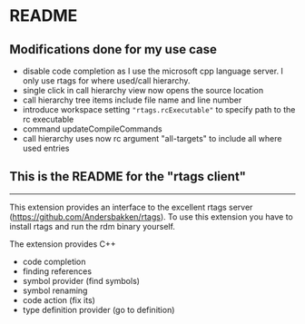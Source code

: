# README
## Modifications done for my use case
- disable code completion as I use the microsoft cpp language server. I only use rtags for where used/call hierarchy.
- single click in call hierarchy view now opens the source location
- call hierarchy tree items include file name and line number
- introduce workspace setting `"rtags.rcExecutable"` to specify path to the rc executable
- command updateCompileCommands
- call hierarchy uses now rc argument "all-targets" to include all where used entries

## This is the README for the "rtags client" 
-------------------

This extension provides an interface to the excellent rtags server (https://github.com/Andersbakken/rtags).
To use this extension you have to install rtags and run the rdm binary yourself.

The extension provides C++
* code completion
* finding references
* symbol provider (find symbols)
* symbol renaming
* code action (fix its)
* type definition provider (go to definition)

